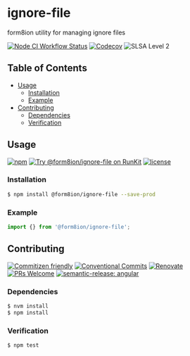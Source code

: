 # ignore-file

form8ion utility for managing ignore files

<!--status-badges start -->

[![Node CI Workflow Status][github-actions-ci-badge]][github-actions-ci-link]
[![Codecov][coverage-badge]][coverage-link]
![SLSA Level 2][slsa-badge]

<!--status-badges end -->

## Table of Contents

* [Usage](#usage)
  * [Installation](#installation)
  * [Example](#example)
* [Contributing](#contributing)
  * [Dependencies](#dependencies)
  * [Verification](#verification)

## Usage

<!--consumer-badges start -->

[![npm][npm-badge]][npm-link]
[![Try @form8ion/ignore-file on RunKit][runkit-badge]][runkit-link]
[![license][license-badge]][license-link]

<!--consumer-badges end -->

### Installation

```sh
$ npm install @form8ion/ignore-file --save-prod
```

### Example

```javascript
import {} from '@form8ion/ignore-file';
```

## Contributing

<!--contribution-badges start -->

[![Commitizen friendly][commitizen-badge]][commitizen-link]
[![Conventional Commits][commit-convention-badge]][commit-convention-link]
[![Renovate][renovate-badge]][renovate-link]
[![PRs Welcome][PRs-badge]][PRs-link]
[![semantic-release: angular][semantic-release-badge]][semantic-release-link]

<!--contribution-badges end -->

### Dependencies

```sh
$ nvm install
$ npm install
```

### Verification

```sh
$ npm test
```

[github-actions-ci-link]: https://github.com/form8ion/ignore-file/actions?query=workflow%3A%22Node.js+CI%22+branch%3Amaster

[github-actions-ci-badge]: https://img.shields.io/github/actions/workflow/status/form8ion/ignore-file/node-ci.yml.svg?branch=master&logo=github

[coverage-link]: https://codecov.io/github/form8ion/ignore-file

[coverage-badge]: https://img.shields.io/codecov/c/github/form8ion/ignore-file?logo=codecov

[slsa-badge]: https://slsa.dev/images/gh-badge-level2.svg

[commitizen-link]: http://commitizen.github.io/cz-cli/

[commitizen-badge]: https://img.shields.io/badge/commitizen-friendly-brightgreen.svg

[commit-convention-link]: https://conventionalcommits.org

[commit-convention-badge]: https://img.shields.io/badge/Conventional%20Commits-1.0.0-yellow.svg

[renovate-link]: https://renovatebot.com

[renovate-badge]: https://img.shields.io/badge/renovate-enabled-brightgreen.svg?logo=renovatebot

[PRs-link]: https://makeapullrequest.com

[PRs-badge]: https://img.shields.io/badge/PRs-welcome-brightgreen.svg

[semantic-release-link]: https://github.com/semantic-release/semantic-release

[semantic-release-badge]: https://img.shields.io/badge/semantic--release-angular-e10079?logo=semantic-release

[npm-link]: https://www.npmjs.com/package/@form8ion/ignore-file

[npm-badge]: https://img.shields.io/npm/v/@form8ion/ignore-file?logo=npm

[runkit-link]: https://npm.runkit.com/@form8ion/ignore-file

[runkit-badge]: https://badge.runkitcdn.com/@form8ion/ignore-file.svg

[license-link]: LICENSE

[license-badge]: https://img.shields.io/github/license/form8ion/ignore-file.svg?logo=opensourceinitiative
